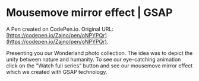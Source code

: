 # Mousemove mirror effect  | GSAP

A Pen created on CodePen.io. Original URL: [https://codepen.io/Zajno/pen/oNPYPQr](https://codepen.io/Zajno/pen/oNPYPQr).

Presenting you our Wonderland photo collection. The idea was to depict the unity between nature and humanity. To see our eye-catching animation click on the "Watch full series" button and see our mousemove mirror effect which we created with GSAP technology.